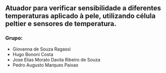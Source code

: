 ## Atuador para verificar sensibilidade a diferentes temperaturas aplicado à pele, utilizando célula peltier e sensores de temperatura.

### Grupo:
- Giovanna de Souza Ragassi
- Hugo Bononi Costa
- Jose Elias Morato Davila Ribeiro de Souza
- Pedro Augusto Marques Paixao